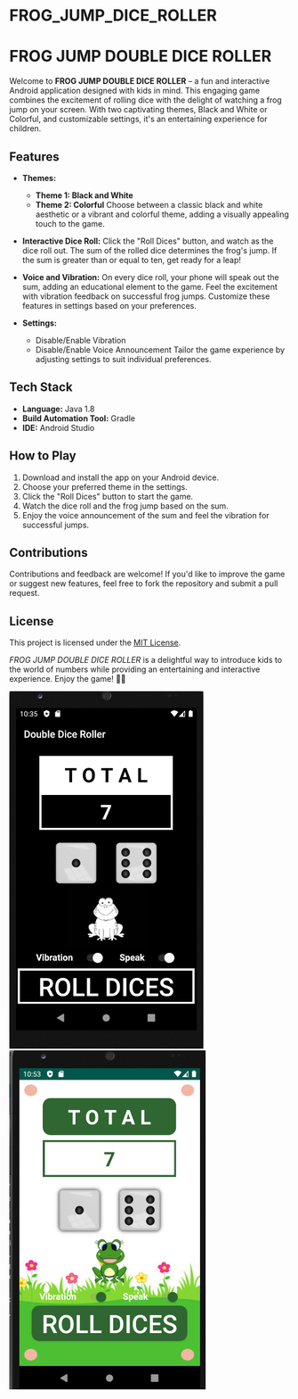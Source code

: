 # FROG_JUMP_DICE_ROLLER
# FROG JUMP DOUBLE DICE ROLLER

Welcome to **FROG JUMP DOUBLE DICE ROLLER** – a fun and interactive Android application designed with kids in mind. This engaging game combines the excitement of rolling dice with the delight of watching a frog jump on your screen. With two captivating themes, Black and White or Colorful, and customizable settings, it's an entertaining experience for children.

## Features

- **Themes:**
  - **Theme 1: Black and White**
  - **Theme 2: Colorful**
  Choose between a classic black and white aesthetic or a vibrant and colorful theme, adding a visually appealing touch to the game.

- **Interactive Dice Roll:**
  Click the "Roll Dices" button, and watch as the dice roll out. The sum of the rolled dice determines the frog's jump. If the sum is greater than or equal to ten, get ready for a leap!

- **Voice and Vibration:**
  On every dice roll, your phone will speak out the sum, adding an educational element to the game. Feel the excitement with vibration feedback on successful frog jumps. Customize these features in settings based on your preferences.

- **Settings:**
  - Disable/Enable Vibration
  - Disable/Enable Voice Announcement
  Tailor the game experience by adjusting settings to suit individual preferences.

## Tech Stack

- **Language:** Java 1.8
- **Build Automation Tool:** Gradle
- **IDE:** Android Studio

## How to Play

1. Download and install the app on your Android device.
2. Choose your preferred theme in the settings.
3. Click the "Roll Dices" button to start the game.
4. Watch the dice roll and the frog jump based on the sum.
5. Enjoy the voice announcement of the sum and feel the vibration for successful jumps.

## Contributions

Contributions and feedback are welcome! If you'd like to improve the game or suggest new features, feel free to fork the repository and submit a pull request.

## License

This project is licensed under the [MIT License](LICENSE.md).

*FROG JUMP DOUBLE DICE ROLLER* is a delightful way to introduce kids to the world of numbers while providing an entertaining and interactive experience. Enjoy the game! 🐸🎲

![THEME 1](https://github.com/Rhmarwaha/FROG_JUMP_DICE_ROLLER/blob/main/SS_1.png)
![THEME 2](https://github.com/Rhmarwaha/FROG_JUMP_DICE_ROLLER/blob/main/SS_2.png)

